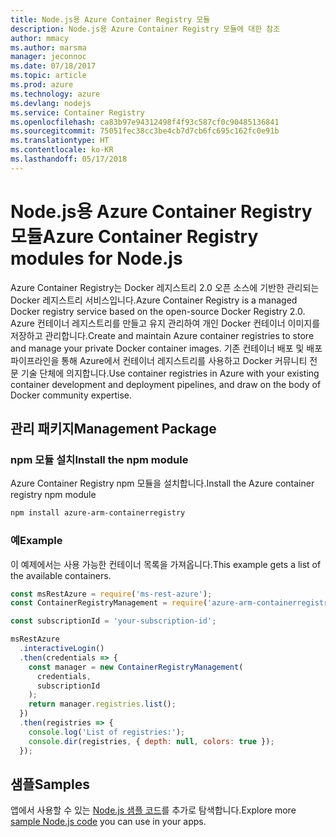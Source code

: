 ```yaml
---
title: Node.js용 Azure Container Registry 모듈
description: Node.js용 Azure Container Registry 모듈에 대한 참조
author: mmacy
ms.author: marsma
manager: jeconnoc
ms.date: 07/18/2017
ms.topic: article
ms.prod: azure
ms.technology: azure
ms.devlang: nodejs
ms.service: Container Registry
ms.openlocfilehash: ca83b97e94312498f4f93c587cf0c90485136841
ms.sourcegitcommit: 75051fec38cc3be4cb7d7cb6fc695c162fc0e91b
ms.translationtype: HT
ms.contentlocale: ko-KR
ms.lasthandoff: 05/17/2018
---
```

# <a name="azure-container-registry-modules-for-nodejs"></a><span data-ttu-id="a91bd-103">Node.js용 Azure Container Registry 모듈</span><span class="sxs-lookup"><span data-stu-id="a91bd-103">Azure Container Registry modules for Node.js</span></span>

<span data-ttu-id="a91bd-104">Azure Container Registry는 Docker 레지스트리 2.0 오픈 소스에 기반한 관리되는 Docker 레지스트리 서비스입니다.</span><span class="sxs-lookup"><span data-stu-id="a91bd-104">Azure Container Registry is a managed Docker registry service based on the open-source Docker Registry 2.0.</span></span> <span data-ttu-id="a91bd-105">Azure 컨테이너 레지스트리를 만들고 유지 관리하여 개인 Docker 컨테이너 이미지를 저장하고 관리합니다.</span><span class="sxs-lookup"><span data-stu-id="a91bd-105">Create and maintain Azure container registries to store and manage your private Docker container images.</span></span> <span data-ttu-id="a91bd-106">기존 컨테이너 배포 및 배포 파이프라인을 통해 Azure에서 컨테이너 레지스트리를 사용하고 Docker 커뮤니티 전문 기술 단체에 의지합니다.</span><span class="sxs-lookup"><span data-stu-id="a91bd-106">Use container registries in Azure with your existing container development and deployment pipelines, and draw on the body of Docker community expertise.</span></span>

## <a name="management-package"></a><span data-ttu-id="a91bd-107">관리 패키지</span><span class="sxs-lookup"><span data-stu-id="a91bd-107">Management Package</span></span>

### <a name="install-the-npm-module"></a><span data-ttu-id="a91bd-108">npm 모듈 설치</span><span class="sxs-lookup"><span data-stu-id="a91bd-108">Install the npm module</span></span>

<span data-ttu-id="a91bd-109">Azure Container Registry npm 모듈을 설치합니다.</span><span class="sxs-lookup"><span data-stu-id="a91bd-109">Install the Azure container registry npm module</span></span>

```bash
npm install azure-arm-containerregistry
```

### <a name="example"></a><span data-ttu-id="a91bd-110">예</span><span class="sxs-lookup"><span data-stu-id="a91bd-110">Example</span></span>

<span data-ttu-id="a91bd-111">이 예제에서는 사용 가능한 컨테이너 목록을 가져옵니다.</span><span class="sxs-lookup"><span data-stu-id="a91bd-111">This example gets a list of the available containers.</span></span>

```javascript
const msRestAzure = require('ms-rest-azure');
const ContainerRegistryManagement = require('azure-arm-containerregistry');

const subscriptionId = 'your-subscription-id';

msRestAzure
  .interactiveLogin()
  .then(credentials => {
    const manager = new ContainerRegistryManagement(
      credentials,
      subscriptionId
    );
    return manager.registries.list();
  })
  .then(registries => {
    console.log('List of registries:');
    console.dir(registries, { depth: null, colors: true });
  });
```

## <a name="samples"></a><span data-ttu-id="a91bd-112">샘플</span><span class="sxs-lookup"><span data-stu-id="a91bd-112">Samples</span></span>

<span data-ttu-id="a91bd-113">앱에서 사용할 수 있는 [Node.js 샘플 코드](https://azure.microsoft.com/resources/samples/?platform=nodejs)를 추가로 탐색합니다.</span><span class="sxs-lookup"><span data-stu-id="a91bd-113">Explore more [sample Node.js code](https://azure.microsoft.com/resources/samples/?platform=nodejs) you can use in your apps.</span></span>
